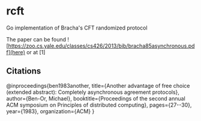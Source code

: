 # rcft
Go implementation of Bracha's CFT randomized protocol

The paper can be found ![https://zoo.cs.yale.edu/classes/cs426/2013/bib/bracha85asynchronous.pdf](here) or at [1]


## Citations
@inproceedings{ben1983another,
  title={Another advantage of free choice (extended abstract): Completely asynchronous agreement protocols},
  author={Ben-Or, Michael},
  booktitle={Proceedings of the second annual ACM symposium on Principles of distributed computing},
  pages={27--30},
  year={1983},
  organization={ACM}
}
